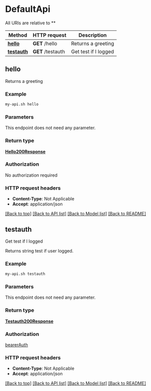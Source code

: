 # DefaultApi

All URIs are relative to **

Method | HTTP request | Description
------------- | ------------- | -------------
[**hello**](DefaultApi.md#hello) | **GET** /hello | Returns a greeting
[**testauth**](DefaultApi.md#testauth) | **GET** /testauth | Get test if I logged



## hello

Returns a greeting

### Example

```bash
my-api.sh hello
```

### Parameters

This endpoint does not need any parameter.

### Return type

[**Hello200Response**](Hello200Response.md)

### Authorization

No authorization required

### HTTP request headers

- **Content-Type**: Not Applicable
- **Accept**: application/json

[[Back to top]](#) [[Back to API list]](../README.md#documentation-for-api-endpoints) [[Back to Model list]](../README.md#documentation-for-models) [[Back to README]](../README.md)


## testauth

Get test if I logged

Returns string test if user logged.

### Example

```bash
my-api.sh testauth
```

### Parameters

This endpoint does not need any parameter.

### Return type

[**Testauth200Response**](Testauth200Response.md)

### Authorization

[bearerAuth](../README.md#bearerAuth)

### HTTP request headers

- **Content-Type**: Not Applicable
- **Accept**: application/json

[[Back to top]](#) [[Back to API list]](../README.md#documentation-for-api-endpoints) [[Back to Model list]](../README.md#documentation-for-models) [[Back to README]](../README.md)

